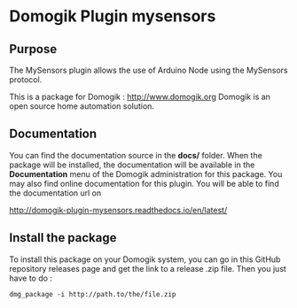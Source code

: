 # Domogik Plugin mysensors

## Purpose

The MySensors plugin allows the use of Arduino Node using the MySensors protocol.

This is a package for Domogik : http://www.domogik.org
Domogik is an open source home automation solution.

## Documentation 

You can find the documentation source in the **docs/** folder. When the package will be installed, the documentation will be available in the **Documentation** menu of the Domogik administration for this package.
You may also find online documentation for this plugin. 
You will be able to find the documentation url on 

http://domogik-plugin-mysensors.readthedocs.io/en/latest/


## Install the package

To install this package on your Domogik system, you can go in this GitHub repository releases page and get the link to a release .zip file. Then you just have to do :

    dmg_package -i http://path.to/the/file.zip
